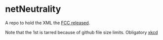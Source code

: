 netNeutrality
=============

A repo to hold the XML the [FCC released]. 

Note that the 1st is tarred because of github file size limits. 
Obligatory [xkcd]

[FCC released]:http://www.fcc.gov/files/ecfs/14-28/ecfs-files.htm
[xkcd]:http://xkcd.com/1168/
